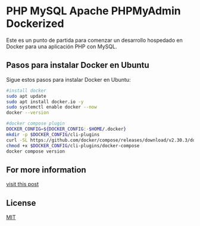 # PHP MySQL Apache PHPMyAdmin Dockerized

Este es un punto de partida para comenzar un desarrollo hospedado en Docker para una aplicación PHP con MySQL.

## Pasos para instalar Docker en Ubuntu

Sigue estos pasos para instalar Docker en Ubuntu:

```bash
#install docker
sudo apt update
sudo apt install docker.io -y
sudo systemctl enable docker --now
docker --version

#docker compose plugin
DOCKER_CONFIG=${DOCKER_CONFIG:-$HOME/.docker}
mkdir -p $DOCKER_CONFIG/cli-plugins
curl -SL https://github.com/docker/compose/releases/download/v2.30.3/docker-compose-linux-x86_64 -o $DOCKER_CONFIG/cli-plugins/docker-compose
chmod +x $DOCKER_CONFIG/cli-plugins/docker-compose
docker compose version
```

## For more information 
[visit this post](https://ayoubb.com/technology/dockerize-apache-mysql-php-stack/)
## License
[MIT](https://choosealicense.com/licenses/mit/)
